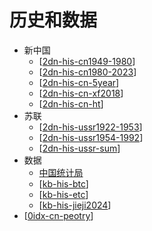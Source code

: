 # 历史和数据

- 新中国
  - [[2dn-his-cn1949-1980]]
  - [[2dn-his-cn1980-2023]]
  - [[2dn-his-cn-5year]]
  - [[2dn-his-cn-xf2018]]
  - [[2dn-his-cn-ht]]
- 苏联
  - [[2dn-his-ussr1922-1953]]
  - [[2dn-his-ussr1954-1992]]
  - [[2dn-his-ussr-sum]]
- 数据
  - [中国统计局](https://www.stats.gov.cn/)
  - [[kb-his-btc]]
  - [[kb-his-etc]]
  - [[kb-his-jieji2024]]
- [[0idx-cn-peotry]]

[//begin]: # "Autogenerated link references for markdown compatibility"
[2dn-his-cn1949-1980]: cn1949/2dn-his-cn1949-1980.md "新中国1949-1980"
[2dn-his-cn1980-2023]: cn1949/2dn-his-cn1980-2023.md "新中国1981-2010"
[2dn-his-cn-5year]: cn1949/2dn-his-cn-5year.md "五年计划清单"
[2dn-his-cn-xf2018]: cn1949/2dn-his-cn-xf2018.md "中国宪法2018"
[2dn-his-cn-ht]: cn1949/2dn-his-cn-ht.md "航天科技发展史"
[2dn-his-ussr1922-1953]: ussr1922/2dn-his-ussr1922-1953.md "苏联"
[2dn-his-ussr1954-1992]: ussr1922/2dn-his-ussr1954-1992.md "苏联1954-1992"
[2dn-his-ussr-sum]: ussr1922/2dn-his-ussr-sum.md "苏联解体总结"
[kb-his-btc]: his-data/kb-his-btc.md "比特币诞生至今最全历史价格明细回顾(2024年最新版)"
[kb-his-etc]: his-data/kb-his-etc.md "以太币"
[kb-his-jieji2024]: his-data/kb-his-jieji2024.md "2024中国社会财富和学历分布"
[0idx-cn-peotry]: kb-peorty/0idx-cn-peotry.md "中国诗词"
[//end]: # "Autogenerated link references"